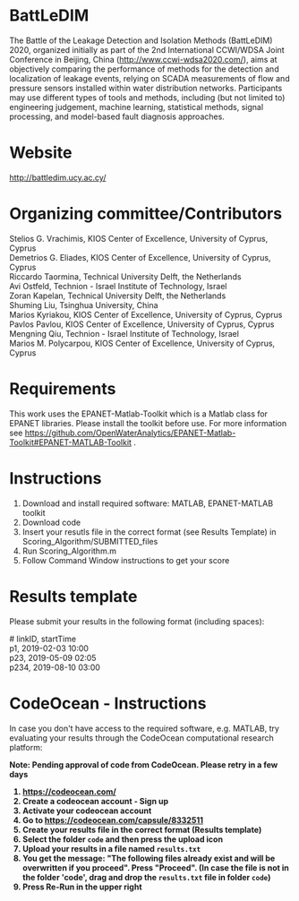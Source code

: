 # BattLeDIM
The Battle of the Leakage Detection and Isolation Methods (BattLeDIM) 2020, organized initially as part of the 2nd International CCWI/WDSA Joint Conference in Beijing, China (http://www.ccwi-wdsa2020.com/), aims at objectively comparing the performance of methods for the detection and localization of leakage events, relying on SCADA measurements of flow and pressure sensors installed within water distribution networks. Participants may use different types of tools and methods, including (but not limited to) engineering judgement, machine learning, statistical methods, signal processing, and model-based fault diagnosis approaches.

# Website
http://battledim.ucy.ac.cy/

# Organizing committee/Contributors
Stelios G. Vrachimis, 	KIOS Center of Excellence, University of Cyprus, Cyprus<br>
Demetrios G. Eliades,		KIOS Center of Excellence, University of Cyprus, Cyprus<br>
Riccardo Taormina,		Technical University Delft, the Netherlands<br>
Avi Ostfeld,			Technion - Israel Institute of Technology, Israel<br>
Zoran Kapelan,			Technical University Delft, the Netherlands<br>
Shuming Liu,			Tsinghua University, China<br>
Marios Kyriakou,		KIOS Center of Excellence, University of Cyprus, Cyprus<br>
Pavlos Pavlou,			KIOS Center of Excellence, University of Cyprus, Cyprus<br>
Mengning Qiu,			Technion - Israel Institute of Technology, Israel<br>
Marios M. Polycarpou,		KIOS Center of Excellence, University of Cyprus, Cyprus

# Requirements
This work uses the EPANET-Matlab-Toolkit which is a Matlab class for EPANET libraries.
Please install the toolkit before use.
For more information see https://github.com/OpenWaterAnalytics/EPANET-Matlab-Toolkit#EPANET-MATLAB-Toolkit .

# Instructions
1. Download and install required software: MATLAB, EPANET-MATLAB toolkit
2. Download code
3. Insert your resutls file in the correct format (see Results Template) in Scoring_Algorithm/SUBMITTED_files
4. Run Scoring_Algorithm.m
5. Follow Command Window instructions to get your score

# Results template
Please submit your results in the following format (including spaces):

\# linkID, startTime\
p1, 2019-02-03 10:00<br>
p23, 2019-05-09 02:05<br>
p234, 2019-08-10 03:00<br>

# CodeOcean - Instructions

In case you don't have access to the required software, e.g. MATLAB, try evaluating your results through the CodeOcean computational research platform:

<b>Note:<b> Pending approval of code from CodeOcean. Please retry in a few days

1. https://codeocean.com/<br>
2. Create a codeocean account - Sign up<br>
3. Activate your codeocean account<br>
4. Go to https://codeocean.com/capsule/8332511<br>
5. Create your results file in the correct format (Results template)<br>
6. Select the folder `code` and then press the upload icon<br>
7. Upload your results in a file named `results.txt`<br>
8. You get the message: "The following files already exist and will be overwritten if you proceed". Press "Proceed".
(In case the file is not in the folder 'code', drag and drop the `results.txt` file in folder `code`)<br>
9. Press <b>Re-Run</b> in the upper right<br>
